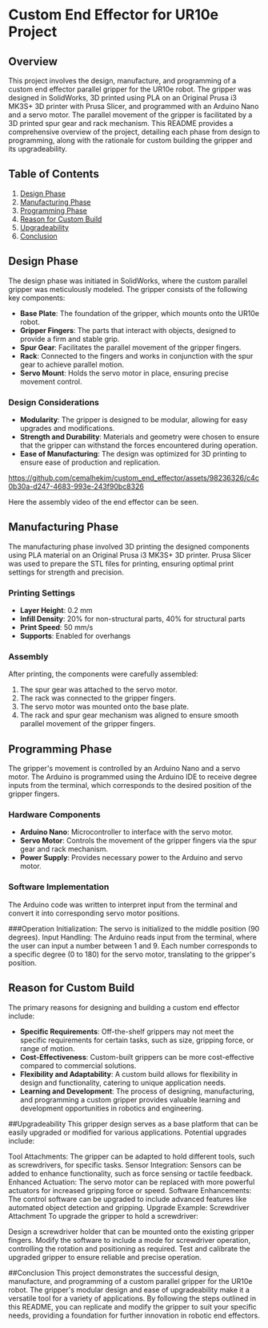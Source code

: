 # Custom End Effector for UR10e Project

## Overview
This project involves the design, manufacture, and programming of a custom end effector parallel gripper for the UR10e robot. The gripper was designed in SolidWorks, 3D printed using PLA on an Original Prusa i3 MK3S+ 3D printer with Prusa Slicer, and programmed with an Arduino Nano and a servo motor. The parallel movement of the gripper is facilitated by a 3D printed spur gear and rack mechanism. This README provides a comprehensive overview of the project, detailing each phase from design to programming, along with the rationale for custom building the gripper and its upgradeability.

## Table of Contents
1. [Design Phase](#design-phase)
2. [Manufacturing Phase](#manufacturing-phase)
3. [Programming Phase](#programming-phase)
4. [Reason for Custom Build](#reason-for-custom-build)
5. [Upgradeability](#upgradeability)
6. [Conclusion](#conclusion)

## Design Phase
The design phase was initiated in SolidWorks, where the custom parallel gripper was meticulously modeled. The gripper consists of the following key components:

- **Base Plate**: The foundation of the gripper, which mounts onto the UR10e robot.
- **Gripper Fingers**: The parts that interact with objects, designed to provide a firm and stable grip.
- **Spur Gear**: Facilitates the parallel movement of the gripper fingers.
- **Rack**: Connected to the fingers and works in conjunction with the spur gear to achieve parallel motion.
- **Servo Mount**: Holds the servo motor in place, ensuring precise movement control.

### Design Considerations
- **Modularity**: The gripper is designed to be modular, allowing for easy upgrades and modifications.
- **Strength and Durability**: Materials and geometry were chosen to ensure that the gripper can withstand the forces encountered during operation.
- **Ease of Manufacturing**: The design was optimized for 3D printing to ensure ease of production and replication.

https://github.com/cemalhekim/custom_end_effector/assets/98236326/c4c0b30a-d247-4683-993e-243f90bc8326

Here the assembly video of the end effector can be seen.

## Manufacturing Phase
The manufacturing phase involved 3D printing the designed components using PLA material on an Original Prusa i3 MK3S+ 3D printer. Prusa Slicer was used to prepare the STL files for printing, ensuring optimal print settings for strength and precision.

### Printing Settings
- **Layer Height**: 0.2 mm
- **Infill Density**: 20% for non-structural parts, 40% for structural parts
- **Print Speed**: 50 mm/s
- **Supports**: Enabled for overhangs

### Assembly
After printing, the components were carefully assembled:
1. The spur gear was attached to the servo motor.
2. The rack was connected to the gripper fingers.
3. The servo motor was mounted onto the base plate.
4. The rack and spur gear mechanism was aligned to ensure smooth parallel movement of the gripper fingers.

## Programming Phase
The gripper's movement is controlled by an Arduino Nano and a servo motor. The Arduino is programmed using the Arduino IDE to receive degree inputs from the terminal, which corresponds to the desired position of the gripper fingers.

### Hardware Components
- **Arduino Nano**: Microcontroller to interface with the servo motor.
- **Servo Motor**: Controls the movement of the gripper fingers via the spur gear and rack mechanism.
- **Power Supply**: Provides necessary power to the Arduino and servo motor.

### Software Implementation
The Arduino code was written to interpret input from the terminal and convert it into corresponding servo motor positions.

###Operation
Initialization: The servo is initialized to the middle position (90 degrees).
Input Handling: The Arduino reads input from the terminal, where the user can input a number between 1 and 9. Each number corresponds to a specific degree (0 to 180) for the servo motor, translating to the gripper's position.

## Reason for Custom Build
The primary reasons for designing and building a custom end effector include:

- **Specific Requirements**: Off-the-shelf grippers may not meet the specific requirements for certain tasks, such as size, gripping force, or range of motion.
- **Cost-Effectiveness**: Custom-built grippers can be more cost-effective compared to commercial solutions.
- **Flexibility and Adaptability**: A custom build allows for flexibility in design and functionality, catering to unique application needs.
- **Learning and Development**: The process of designing, manufacturing, and programming a custom gripper provides valuable learning and development opportunities in robotics and engineering.

##Upgradeability
This gripper design serves as a base platform that can be easily upgraded or modified for various applications. Potential upgrades include:

Tool Attachments: The gripper can be adapted to hold different tools, such as screwdrivers, for specific tasks.
Sensor Integration: Sensors can be added to enhance functionality, such as force sensing or tactile feedback.
Enhanced Actuation: The servo motor can be replaced with more powerful actuators for increased gripping force or speed.
Software Enhancements: The control software can be upgraded to include advanced features like automated object detection and gripping.
Upgrade Example: Screwdriver Attachment
To upgrade the gripper to hold a screwdriver:

Design a screwdriver holder that can be mounted onto the existing gripper fingers.
Modify the software to include a mode for screwdriver operation, controlling the rotation and positioning as required.
Test and calibrate the upgraded gripper to ensure reliable and precise operation.

##Conclusion
This project demonstrates the successful design, manufacture, and programming of a custom parallel gripper for the UR10e robot. The gripper's modular design and ease of upgradeability make it a versatile tool for a variety of applications. By following the steps outlined in this README, you can replicate and modify the gripper to suit your specific needs, providing a foundation for further innovation in robotic end effectors.


